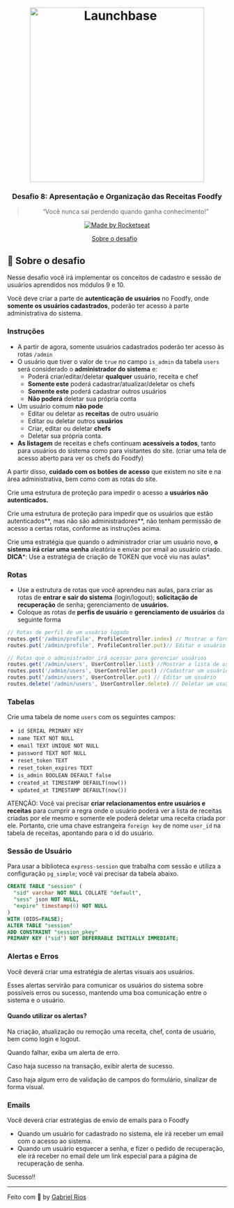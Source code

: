 <h1 align="center">
    <img alt="Launchbase" src="https://storage.googleapis.com/golden-wind/bootcamp-launchbase/logo.png" width="400px" />
</h1>

<h3 align="center">
  Desafio 8: Apresentação e Organização das Receitas Foodfy 
</h3>

<blockquote align="center">“Você nunca sai perdendo quando ganha conhecimento!”</blockquote>

<p align="center">

  <a href="https://rocketseat.com.br">
    <img alt="Made by Rocketseat" src="https://img.shields.io/badge/made%20by-Rocketseat-%23F8952D">
  </a>

</p>

<p align="center">
  <a href="#rocket-sobre-o-desafio">Sobre o desafio</a>&nbsp;&nbsp;&nbsp;
</p>

## :rocket: Sobre o desafio


Nesse desafio você irá implementar os conceitos de cadastro e sessão de usuários aprendidos nos módulos 9 e 10.

Você deve criar a parte de **autenticação de usuários** no Foodfy, onde **somente os usuários cadastrados**, poderão ter acesso à parte administrativa do sistema.

### Instruções

- A partir de agora, somente usuários cadastrados poderão ter acesso às rotas `/admin`
- O usuário que tiver o valor de `true` no campo `is_admin` da tabela `users` será considerado o **administrador do sistema** e:
    - Poderá criar/editar/deletar **qualquer** usuário, receita e chef
    - **Somente este** poderá cadastrar/atualizar/deletar os chefs
    - **Somente este** poderá cadastrar outros usuários
    - **Não poderá** deletar sua própria conta
- Um usuário comum **não pode**
    - Editar ou deletar as **receitas** de outro usuário
    - Editar ou deletar outros **usuários**
    - Criar, editar ou deletar **chefs**
    - Deletar sua própria conta.
- **As listagem** de receitas e chefs continuam **acessíveis a todos**, tanto para usuários do sistema como para visitantes do site. (criar uma tela de acesso aberto para ver os chefs do Foodfy)

A partir disso, **cuidado com os botões de acesso** que existem no site e na área administrativa, bem como com as rotas do site. 

Crie uma estrutura de proteção para impedir o acesso a **usuários não autenticados.**

Crie uma estrutura de proteção para impedir que os usuários que estão autenticados**, mas não são administradores**, não tenham permissão de acesso a certas rotas, conforme as instruções acima.

Crie uma estratégia que quando o administrador criar um usuário novo, **o sistema irá criar uma senha** aleatória e enviar por email ao usuário criado. **DICA***: Use a estratégia de criação de TOKEN que você viu nas aulas*.

### Rotas

- Use a estrutura de rotas que você aprendeu nas aulas, para criar as rotas de **entrar e sair do sistema** (login/logout); **solicitação de recuperação** de senha; gerenciamento de **usuários.**
- Coloque as rotas de **perfis de usuário** e **gerenciamento de usuários** da seguinte forma
```js
// Rotas de perfil de um usuário logado
routes.get('/admin/profile', ProfileController.index) // Mostrar o formulário com dados do usuário logado
routes.put('/admin/profile', ProfileController.put)// Editar o usuário logado

// Rotas que o administrador irá acessar para gerenciar usuários
routes.get('/admin/users', UserController.list) //Mostrar a lista de usuários cadastrados
routes.post('/admin/users', UserController.post) //Cadastrar um usuário
routes.put('/admin/users', UserController.put) // Editar um usuário
routes.delete('/admin/users', UserController.delete) // Deletar um usuário
```

### Tabelas

Crie uma tabela de nome `users` com os seguintes campos:

- `id SERIAL PRIMARY KEY`
- `name TEXT NOT NULL`
- `email TEXT UNIQUE NOT NULL`
- `password TEXT NOT NULL`
- `reset_token TEXT`
- `reset_token_expires TEXT`
- `is_admin BOOLEAN DEFAULT false`
- `created_at TIMESTAMP DEFAULT(now())`
- `updated_at TIMESTAMP DEFAULT(now())`

ATENÇÃO: Você vai precisar **criar relacionamentos entre usuários e receitas** para cumprir a regra onde o usuário poderá ver a lista de receitas criadas por ele mesmo e somente ele poderá deletar uma receita criada por ele. Portanto, crie uma chave estrangeira `foreign key` de nome `user_id` na tabela de receitas, apontando para o id do usuário.

### Sessão de Usuário

Para usar a biblioteca `express-session` que trabalha com sessão e utiliza a configuração `pg_simple`; você vai precisar da tabela abaixo.
```sql
CREATE TABLE "session" (
  "sid" varchar NOT NULL COLLATE "default",
  "sess" json NOT NULL,
  "expire" timestamp(6) NOT NULL
)
WITH (OIDS=FALSE);
ALTER TABLE "session" 
ADD CONSTRAINT "session_pkey" 
PRIMARY KEY ("sid") NOT DEFERRABLE INITIALLY IMMEDIATE;
```

### Alertas e Erros

Você deverá criar uma estratégia de alertas visuais aos usuários.

Esses alertas servirão para comunicar os usuários do sistema sobre possíveis erros ou sucesso, mantendo uma boa comunicação entre o sistema e o usuário.

#### Quando utilizar os alertas?

Na criação, atualização ou remoção uma receita, chef, conta de usuário, bem como login e logout.

Quando falhar, exiba um alerta de erro. 

Caso haja sucesso na transação, exibir alerta de sucesso.

Caso haja algum erro de validação de campos do formulário, sinalizar de forma visual.

### Emails

Você deverá criar estratégias de envio de emails para o Foodfy

- Quando um usuário for cadastrado no sistema, ele irá receber um email com o acesso ao sistema.
- Quando um usuário esquecer a senha, e fizer o pedido de recuperação, ele irá receber no email dele um link especial para a página de recuperação de senha.

Sucesso!!

---


Feito com :black_heart: by [Gabriel Rios](https://www.linkedin.com/in/grioos/)
